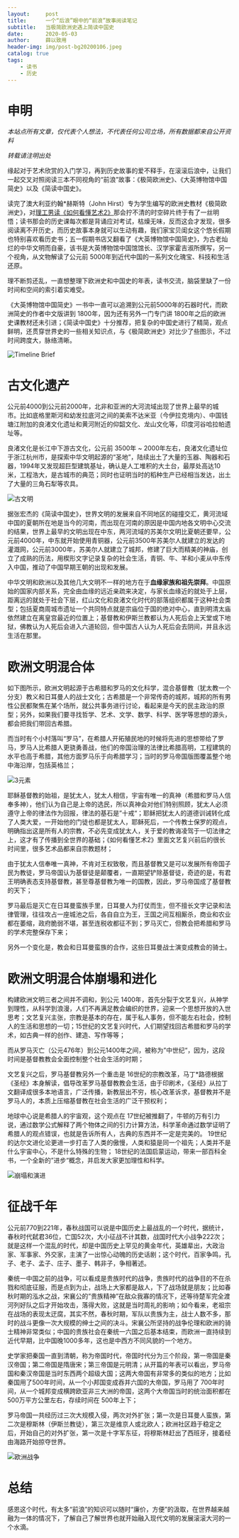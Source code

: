 ```yaml
---
layout:     post
title:      一个“后浪”眼中的“前浪”故事阅读笔记
subtitle:   当极简欧洲史遇上简读中国史
date:       2020-05-03
author:     薛以致用
header-img: img/post-bg20200106.jpeg
catalog: true
tags:
    - 读书
    - 历史
---
```

# 申明

_本站点所有文章，仅代表个人想法，不代表任何公司立场，所有数据都来自公开资料_

*转载请注明出处*

缘起对于艺术欣赏的入门学习，再到历史故事的爱不释手，在滚滚后浪中，让我们一起交叉对照阅读三本不同视角的“前浪”故事：《极简欧洲史》、《大英博物馆中国简史》以及《简读中国史》。

读完了澳大利亚约翰*赫斯特（John Hirst）专为学生编写的欧洲史教材《极简欧洲史》，对[理工男读《如何看懂艺术2》](https://mp.weixin.qq.com/s?__biz=MzU3Mzg1Njk0Ng==&mid=2247484173&idx=1&sn=20b351eef8e50906fdd2c8f509cf8b3c&chksm=fd3a0ed0ca4d87c678a24bf3d9a094b219394575bc80b6595f1e8833907c16a18887a88bb7f8&token=583370468&lang=zh_CN#rd)那会拧不清的时空碎片终于有了一丝明悟；读书那会的历史课每次都是背诵应对考试，枯燥无味，反而这会才发现，很多阅读离不开历史，而历史故事本身就可以生动有趣，我们家宝贝闺女这个悠长假期也特别喜欢看历史书；五一假期书店又翻看了《大英博物馆中国简史》，为古老灿烂的中华文明而自豪，该书是大英博物馆中国馆馆长、汉学家霍吉淑所撰写，另一个视角，从文物解读了公元前 5000年到近代中国的一系列文化瑰宝、科技和生活还原。

理不断剪还乱，一直想整理下欧洲史和中国史的年表，读书交流，脑袋里缺了一份时间和空间的索引着实难受。

《大英博物馆中国简史》一书中一直可以追溯到公元前5000年的石器时代，而欧洲简史的作者中文版讲到 1800年，因为还有另外一门专门讲 1800年之后的欧洲史课教材还未引进；《简读中国史》十分推荐，把复杂的中国史进行了精简，观点鲜明，还贯穿世界史的一些相关知识点，与《极简欧洲史》对比少了些图示，不过时间跨度大，脉络清晰。

![Timeline Brief]({{site.image-srv}}/img/20200503/1.png)

# 古文化遗产

公元前4000到公元前2000年，北非和亚洲的大河流域出现了世界上最早的城市。比如底格里斯河和幼发拉底河之间的美索不达米亚（今伊拉克境内）、中国钱塘江附加的良渚文化遗址和黄河附近的仰韶文化、龙山文化等，印度河谷哈拉帕遗址等。

良渚文化是长江中下游古文化，公元前 3500年 ~ 2000年左右，良渚文化遗址位于浙江杭州市，是探索中华文明起源的“圣地”，陆续出土了大量的玉器、陶器和石器，1994年又发现超巨型建筑基址，确认是人工堆积的大土台，最厚处高达10米，工程浩大，是古城市的典范；同时也证明当时的稻种生产已经相当发达，出土了大量的三角石犁等农具。

![古文明]({{site.image-srv}}/img/20200503/4.png)

据张宏杰的《简读中国史》，世界文明的发展来自不同地区的碰撞交汇，黄河流域中国的夏朝所在地是当今的河南，而出现在河南的原因是中国内地各文明中心交流的结果，世界上最早的文明出现在中东，两河流域的苏美尔文明比夏朝还要早，公元前4000年，中东就开始使用青铜器，公元前3500年苏美尔人就建立的发达的灌溉网，公元前3000年，苏美尔人就建立了城邦，修建了巨大而精美的神庙，创立了成熟的历法，用楔形文字记录复杂的社会生活，青铜、牛、羊和小麦从中东传入中国，推动了中国早期王朝的出现和发展。

中华文明和欧洲以及其他几大文明不一样的地方在于**血缘家族和祖先崇拜**。中国原始的国家内部关系，完全由血缘的远近亲疏来决定，与家长血缘近的就处于上层，距离远的就处于社会下层，红山文化和良渚文化时代的部落组织都属于这种社会类型；包括夏商周城市遗址一个共同特点就是宗庙位于国的绝对中心，直到明清太庙依然建立在离皇宫最近的位置上；基督教和伊斯兰教都认为人死后会上天堂或下地狱，佛教认为人死后会进入六道轮回，但中国古人认为人死后会去阴间，并且永远生活在那里。

# 欧洲文明混合体

如下图所示，欧洲文明起源于古希腊和罗马的文化科学，混合基督教（犹太教一个分支）教义和日耳曼人的战士文化；古希腊是一个非常传奇的城邦，城邦的所有男性公民都聚焦在某个场所，就公共事务进行讨论，看起来是今天的民主政治的原型；另外，如果我们要寻找哲学、艺术、文学、数学、科学、医学等思想的源头，都会把我们带回古希腊。

而当时有个小村落叫“罗马”，在希腊人开拓殖民地的时候将先进的思想带给了罗马，罗马人比希腊人更骁勇善战，他们的帝国治理的法律比希腊高明，工程建筑的水平也高于希腊，其他方面罗马乐于向希腊学习；当时的罗马帝国版图覆盖整个地中海沿岸，包括英格兰；

![3元素]({{site.image-srv}}/img/20200503/2.png)

耶稣基督教的始祖，是犹太人，犹太人相信，宇宙有唯一的真神（希腊和罗马人信奉多神），他们认为自己是上帝的选民，所以真神会对他们特别照顾，犹太人必须遵守上帝的律法作为回报，律法的基石是”十戒“；耶稣把犹太人的道德训诫转化成了人类大爱，一开始他的门徒也都是犹太人，耶稣死后，一个传教士保罗的观点，明确指出这是所有人的宗教，不必先变成犹太人，关于爱的教诲凌驾于一切法律之上，这才有了传播到全世界的基础；《如何看懂艺术2》里面文艺复兴前后的很长时间里，很多艺术品都来自宗教题材；

由于犹太人信奉唯一真神，不肯对王权致敬，而且基督教又是可以发展所有帝国子民为教徒，罗马帝国认为基督徒是颠覆者，一直期望铲除基督徒，奇迹的是，有君王明确表态支持基督教，甚至尊基督教为唯一的国教，因此，罗马帝国成了基督教的天下；

罗马最后是灭亡在日耳曼蛮族手里，日耳曼人为打仗而生，但不擅长文字记录和法律管理，往往攻占一座城池之后，各自自立为王，王国之间互相厮杀，商业和农业都在萎缩，政府脆弱不堪，甚至连税收都征不到；罗马灭亡，但教会把希腊和罗马的学术完整保存下来；

另外一个变化是，教会和日耳曼蛮族的合作，这些日耳曼战士演变成教会的骑士。

# 欧洲文明混合体崩塌和进化

构建欧洲文明三者之间并不调和，到公元 1400年，首先分裂于文艺复兴，从神学到理性，从科学到浪漫，人们不再满足教会编织的世界，迎来一个思想开放的入世思考；文艺复兴主张，宗教是基本的存在，属于私人事务，但不能左右社会，控制人的生活和思想的一切；15世纪的文艺复兴时代，人们期望找回古希腊和罗马的学术，如古典一样的创作、建造、写作等等；

而从罗马灭亡（公元476年）到公元1400年之间，被称为”中世纪“，因为，这段时间是基督教教会全面控制整个社会生活的时期；

文艺复兴之后，罗马基督教另外一个重击是 16世纪的宗教改革，马丁*路德根据《圣经》本身解读，倡导改革罗马基督教教会生活，由于印刷术，《圣经》从拉丁文翻译成很多本地语言，广泛传播，新教层出不穷，核心改革诉求，基督教并不是罗马人的，本质上压缩基督教在社会生活的广泛干预权利；

地球中心说是希腊人的宇宙观，这个观点在 17世纪被推翻了，牛顿的万有引力说，通过数学公式解释了两个物体之间的引力计算方法，科学革命通过数学证明了希腊人的观点错误，也就是告诉所有人，古典的东西并不一定是完美的。 19世纪的达尔文进化论更进一步打击了人类的傲慢，人类和猿是同一个祖先；人类并不是什么宇宙中心，不是什么特殊的生物； 18世纪的法国启蒙运动，带来一部百科全书，一个全新的”进步“概念，并启发大家更加理性和科学。

![崩塌和演进]({{site.image-srv}}/img/20200503/3.png)

# 征战千年

公元前770到221年，春秋战国可以说是中国历史上最战乱的一个时代，据统计，春秋时代弑君36位，亡国52次，大小征战不计其数，战国时代大小战争222次；就是这样一个混乱的时代，却是中国历史上罕见的黄金年代，英雄辈出，大政治家、军事家、外交家，主演了一出惊心动魄的历史话剧；这个时代，百家争鸣，孔子、老子、孟子、庄子、墨子、韩非子，争相著述。

秦统一中国之前的战争，可以看成是贵族时代的战争，贵族时代的战争目的不在杀戮和彻底征服，而是点到为止，战场上大家都是敌人，下了战场就是朋友；比如春秋时期的泓水之战，宋襄公的”贵族精神”在敌众我寡的情况下，还等待楚军完全渡河列好队之后才开始攻击，落得大败，这就是当时周礼的影响；如今看来，老祖宗在战场的表现太迂腐，其实不然，春秋时期，军队以贵族为主，战士人数不多，那时的战斗更像一次大规模的绅士之间的决斗。宋襄公所坚持的战争伦理和欧洲的骑士精神非常类似；中国的贵族社会在秦统一六国之后基本结束，而欧洲一直持续到近代早期，比中国晚1000多年，这也是中西方不同风貌的一个地方。

史学家把秦国一直到清朝，称为帝国时代，帝国时代分为三个阶段，第一帝国是秦汉帝国；第二帝国是隋唐宋；第三帝国是元明清；从开篇的年表可以看出，罗马帝国和秦汉帝国是当时东西两个超级大国；这两大帝国有非常多的类似的地方；比如秦国用了500年时间，从一个小邦国变成吞并六国的大帝国，罗马用了 700年时间，从一个城邦变成横跨欧亚非三大洲的帝国，这两个大帝国当时的统治面积都在 500万平方公里左右，存续时间在 500年上下；

罗马帝国一共经历过三次大规模入侵，两次对外扩张；第一次是日耳曼人蛮族，第二次是穆斯林（伊斯兰教徒），第三次是维京人或北欧人；欧洲社区趋于稳定之后，开始自己的对外扩张，第一次是十字军东征，将穆斯林赶出了西班牙，接着经由海路开始掠夺世界。

![欧洲战争]({{site.image-srv}}/img/20200503/5.png)

# 总结

感恩这个时代，有太多“前浪”的知识可以随时“廉价，方便”的汲取，在世界越来越融为一体的情况下，了解自己了解世界也就开始融入现代文明的发展滚滚大河的一个水滴。
